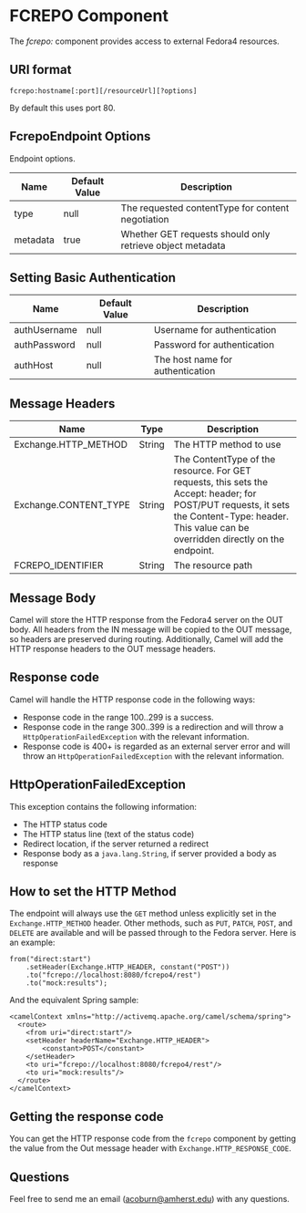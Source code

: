 FCREPO Component
================

The *fcrepo:* component provides access to external Fedora4 resources.

URI format
----------

    fcrepo:hostname[:port][/resourceUrl][?options]

By default this uses port 80.

FcrepoEndpoint Options
-----------------------

Endpoint options.

| Name         |  Default Value | Description |
| ------------ | -------------- | ----------- |
| type         | null           | The requested contentType for content negotiation |
| metadata     | true           | Whether GET requests should only retrieve object metadata |

Setting Basic Authentication
----------------------------

| Name         | Default Value | Description |
| ------------ | ------------- | ----------- |
| authUsername | null          | Username for authentication |
| authPassword | null          | Password for authentication |
| authHost     | null          | The host name for authentication |

Message Headers
---------------

| Name     | Type   | Description |
| -------- | ------ | ----------- |
| Exchange.HTTP_METHOD | String | The HTTP method to use |
| Exchange.CONTENT_TYPE | String | The ContentType of the resource. For GET requests, this sets the Accept: header; for POST/PUT requests, it sets the Content-Type: header. This value can be overridden directly on the endpoint. |
| FCREPO_IDENTIFIER    | String | The resource path |

Message Body
------------

Camel will store the HTTP response from the Fedora4 server on the OUT body. All headers from the
IN message will be copied to the OUT message, so headers are preserved during routing. Additionally,
Camel will add the HTTP response headers to the OUT message headers.

Response code
-------------

Camel will handle the HTTP response code in the following ways:

* Response code in the range 100..299 is a success.
* Response code in the range 300..399 is a redirection and will throw a `HttpOperationFailedException` with the relevant information.
* Response code is 400+ is regarded as an external server error and will throw an `HttpOperationFailedException` with the relevant information.

HttpOperationFailedException
----------------------------

This exception contains the following information:

* The HTTP status code
* The HTTP status line (text of the status code)
* Redirect location, if the server returned a redirect
* Response body as a `java.lang.String`, if server provided a body as response

How to set the HTTP Method
--------------------------

The endpoint will always use the `GET` method unless explicitly set in the `Exchange.HTTP_METHOD` header.
Other methods, such as `PUT`, `PATCH`, `POST`, and `DELETE` are available and will be passed through 
to the Fedora server. Here is an example:

    from("direct:start")
        .setHeader(Exchange.HTTP_HEADER, constant("POST"))
        .to("fcrepo://localhost:8080/fcrepo4/rest")
        .to("mock:results");

And the equivalent Spring sample:

    <camelContext xmlns="http://activemq.apache.org/camel/schema/spring">
      <route>
        <from uri="direct:start"/>
        <setHeader headerName="Exchange.HTTP_HEADER">
            <constant>POST</constant>
        </setHeader>
        <to uri="fcrepo://localhost:8080/fcrepo4/rest"/>
        <to uri="mock:results"/>
      </route>
    </camelContext>

Getting the response code
-------------------------

You can get the HTTP response code from the `fcrepo` component by getting the value from the Out message header with `Exchange.HTTP_RESPONSE_CODE`.

Questions
---------

Feel free to send me an email (acoburn@amherst.edu) with any questions.


